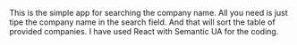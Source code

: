 This is the simple app for searching the company name. All you need is just tipe the company name in the search field. And that will sort the table of provided companies. I have used React with Semantic UA for the coding.
